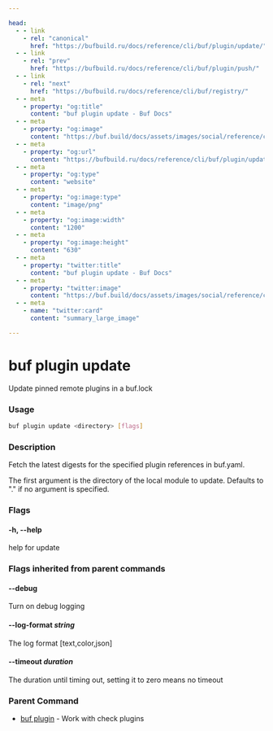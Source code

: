```yaml
---

head:
  - - link
    - rel: "canonical"
      href: "https://bufbuild.ru/docs/reference/cli/buf/plugin/update/"
  - - link
    - rel: "prev"
      href: "https://bufbuild.ru/docs/reference/cli/buf/plugin/push/"
  - - link
    - rel: "next"
      href: "https://bufbuild.ru/docs/reference/cli/buf/registry/"
  - - meta
    - property: "og:title"
      content: "buf plugin update - Buf Docs"
  - - meta
    - property: "og:image"
      content: "https://buf.build/docs/assets/images/social/reference/cli/buf/plugin/update.png"
  - - meta
    - property: "og:url"
      content: "https://bufbuild.ru/docs/reference/cli/buf/plugin/update/"
  - - meta
    - property: "og:type"
      content: "website"
  - - meta
    - property: "og:image:type"
      content: "image/png"
  - - meta
    - property: "og:image:width"
      content: "1200"
  - - meta
    - property: "og:image:height"
      content: "630"
  - - meta
    - property: "twitter:title"
      content: "buf plugin update - Buf Docs"
  - - meta
    - property: "twitter:image"
      content: "https://buf.build/docs/assets/images/social/reference/cli/buf/plugin/update.png"
  - - meta
    - name: "twitter:card"
      content: "summary_large_image"

---
```


# buf plugin update

Update pinned remote plugins in a buf.lock

### Usage

```sh
buf plugin update <directory> [flags]
```

### Description

Fetch the latest digests for the specified plugin references in buf.yaml.

The first argument is the directory of the local module to update. Defaults to "." if no argument is specified.

### Flags

#### \-h, --help

help for update

### Flags inherited from parent commands

#### \--debug

Turn on debug logging

#### \--log-format _string_

The log format \[text,color,json\]

#### \--timeout _duration_

The duration until timing out, setting it to zero means no timeout

### Parent Command

- [buf plugin](../) - Work with check plugins
